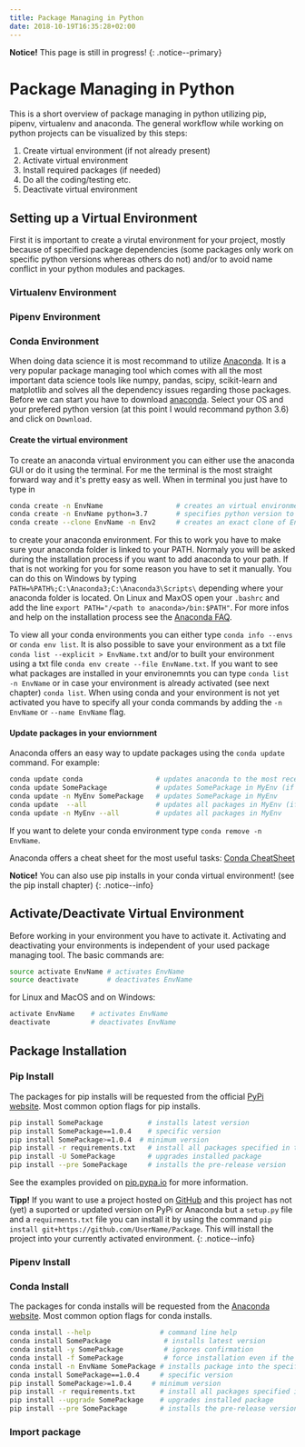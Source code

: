 ```yaml
---
title: Package Managing in Python
date: 2018-10-19T16:35:28+02:00
---
```


**Notice!** This page is still in progress!
{: .notice--primary}

# Package Managing in Python

This is a short overview of package managing in python utilizing pip, pipenv, virtualenv and anaconda.
The general workflow while working on python projects can be visualized by this steps:

1. Create virtual environment   (if not already present)
2. Activate virtual environment
3. Install required packages    (if needed)
4. Do all the coding/testing etc.
5. Deactivate virtual environment

## Setting up a Virtual Environment

First it is important to create a virutal environment for your project, mostly because of specified package dependencies
(some packages only work on specific python versions whereas others do not) and/or to avoid name conflict in your
python modules and packages.

### Virtualenv Environment

### Pipenv Environment

### Conda Environment

When doing data science it is most recommand to utilize [Anaconda](https://www.anaconda.com/). It is a very
popular package managing tool which comes with all the most important data science tools like numpy, pandas,
scipy, scikit-learn and matplotlib and solves all the dependency issues regarding those packages.
Before we can start you have to download [anaconda](https://www.anaconda.com/download/). Select your OS and your prefered
python version (at this point I would recommand python 3.6) and click on `Download`.

#### Create the virtual environment

To create an anaconda virtual environment you can either use the anaconda GUI or do it using the terminal.
For me the terminal is the most straight forward way and it's pretty easy as well.
When in terminal you just have to type in

```sh
conda create -n EnvName                  # creates an virtual environment named EnvName
conda create -n EnvName python=3.7       # specifies python version to 3.7
conda create --clone EnvName -n Env2     # creates an exact clone of EnvName named Env2
```

to create your anaconda environment. For this to work you have to make sure your anaconda folder is linked to your PATH.
Normaly you will be asked during the installation process if you want to add anaconda to your path. If that is not working for you for some 
reason you have to set it manually.  You can do this on Windows by typing `PATH=%PATH%;C:\Anaconda3;C:\Anaconda3\Scripts\` depending 
where your anaconda folder is located. On Linux and MaxOS open your `.bashrc` and add the line `export PATH="/<path to anaconda>/bin:$PATH"`.
For more infos and help on the installation process see the [Anaconda FAQ](https://docs.anaconda.com/anaconda/faq/).

To view all your conda environments you can either type `conda info --envs` or `conda env list`. It is also possible to save your environment as a txt file
`conda list --explicit > EnvName.txt` and/or to built your environment using a txt file `conda env create --file EnvName.txt`.
If you want to see what packages are installed in your  environemnts you can type `conda list -n EnvName` or in case your environment is already 
activated (see next chapter) `conda list`. When using conda
and your environment is not yet activated you have to specify all your conda commands by adding the `-n EnvName` or `--name EnvName` flag.

#### Update packages in your enviornment

Anaconda offers an easy way to update packages using the `conda update` command. For example:

```sh
conda update conda                  # updates anaconda to the most recent version
conda update SomePackage            # updates SomePackage in MyEnv (if already activated)
conda update -n MyEnv SomePackage   # updates SomePackage in MyEnv
conda update  --all                 # updates all packages in MyEnv (if already activated)
conda update -n MyEnv --all         # updates all packages in MyEnv
```

If you want to delete your conda environment type `conda remove -n EnvName`.

Anaconda offers a cheat sheet for the most useful tasks: [Conda CheatSheet](https://conda.io/docs/_downloads/conda-cheatsheet.pdf)

**Notice!** You can also use pip installs in your conda virtual environment! (see the pip install chapter)
{: .notice--info}

## Activate/Deactivate Virtual Environment

Before working in your environment you have to activate it.
Activating and deactivating your environments is independent of your used package managing tool.
The basic commands are:

```sh
source activate EnvName # activates EnvName
source deactivate       # deactivates EnvName
```

for Linux and MacOS and on Windows:

```sh
activate EnvName    # activates EnvName
deactivate          # deactivates EnvName
```

## Package Installation

### Pip Install

The packages for pip installs will be requested from the official [PyPi website](https://pypi.org).
Most common option flags for pip installs.

```sh
pip install SomePackage           # installs latest version
pip install SomePackage==1.0.4    # specific version
pip install SomePackage>=1.0.4  # minimum version
pip install -r requirements.txt   # install all packages specified in the requirements.txt file
pip install -U SomePackage        # upgrades installed package
pip install --pre SomePackage     # installs the pre-release version
```

See the examples provided on [pip.pypa.io](https://pip.pypa.io/en/stable/reference/pip_install/#examples) for more information.

**Tipp!** If you want to use a project hosted on [GitHub](https://github.com) and this project has not (yet) a
suported or updated version on PyPi or Anaconda but a `setup.py` file and a `requirments.txt` file you can install it by using the command
`pip install git+https://github.com/UserName/Package`. This will install the project into your currently activated environment.
{: .notice--info}

### Pipenv Install


### Conda Install

The packages for conda installs will be requested from the [Anaconda website](https://pypi.org).
Most common option flags for conda installs.

```sh
conda install --help                 # command line help
conda install SomePackage             # installs latest version
conda install -y SomePackage          # ignores confirmation
conda install -f SomePackage          # force installation even if the package is already installed
conda install -n EnvName SomePackage # installs package into the specified environment
conda install SomePackage==1.0.4     # specific version
pip install SomePackage>=1.0.4     # minimum version
pip install -r requirements.txt      # install all packages specified in a requirements.txt file
pip install --upgrade SomePackage    # upgrades installed package
pip install --pre SomePackage        # installs the pre-release version
```

### Import package


